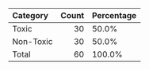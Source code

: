 | Category   |   Count | Percentage   |
|:-----------|--------:|:-------------|
| Toxic      |      30 | 50.0%        |
| Non-Toxic  |      30 | 50.0%        |
| Total      |      60 | 100.0%       |